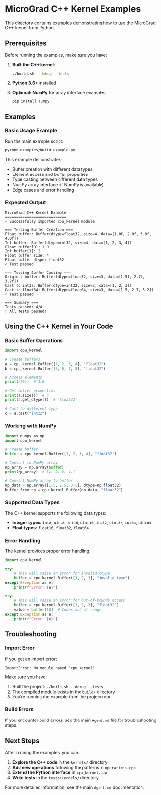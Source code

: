 # MicroGrad C++ Kernel Examples

This directory contains examples demonstrating how to use the MicroGrad C++ kernel from Python.

## Prerequisites

Before running the examples, make sure you have:

1. **Built the C++ kernel**:

   ```bash
   ./build.sh --debug --tests
   ```

2. **Python 3.6+** installed

3. **Optional: NumPy** for array interface examples:

   ```bash
   pip install numpy
   ```

## Examples

### Basic Usage Example

Run the main example script:

```bash
python examples/build_example.py
```

This example demonstrates:

- Buffer creation with different data types
- Element access and buffer properties
- Type casting between different data types
- NumPy array interface (if NumPy is available)
- Edge cases and error handling

### Expected Output

```
MicroGrad C++ Kernel Example
============================
✓ Successfully imported cpu_kernel module

=== Testing Buffer Creation ===
Float buffer: Buffer(dtype=float32, size=4, data=[1.0f, 2.0f, 3.0f, 4.0f])
Int buffer: Buffer(dtype=int32, size=4, data=[1, 2, 3, 4])
Float buffer[0]: 1.0
Int buffer[1]: 2
Float buffer size: 4
Float buffer dtype: float32
✓ Test passed

=== Testing Buffer Casting ===
Original buffer: Buffer(dtype=float32, size=3, data=[1.5f, 2.7f, 3.2f])
Cast to int32: Buffer(dtype=int32, size=3, data=[1, 2, 3])
Cast to float64: Buffer(dtype=float64, size=3, data=[1.5, 2.7, 3.2])
✓ Test passed

=== Summary ===
Tests passed: 4/4
🎉 All tests passed!
```

## Using the C++ Kernel in Your Code

### Basic Buffer Operations

```python
import cpu_kernel

# Create buffers
a = cpu_kernel.Buffer([1, 2, 3, 4], "float32")
b = cpu_kernel.Buffer([5, 6, 7, 8], "float32")

# Access elements
print(a[0])  # 1.0

# Get buffer properties
print(a.size())  # 4
print(a.get_dtype())  # 'float32'

# Cast to different type
c = a.cast("int32")
```

### Working with NumPy

```python
import numpy as np
import cpu_kernel

# Create buffer
buffer = cpu_kernel.Buffer([1, 2, 3, 4], "float32")

# Convert to NumPy array
np_array = np.array(buffer)
print(np_array)  # [1. 2. 3. 4.]

# Convert NumPy array to buffer
np_data = np.array([1.5, 2.5, 3.5], dtype=np.float32)
buffer_from_np = cpu_kernel.Buffer(np_data, "float32")
```

### Supported Data Types

The C++ kernel supports the following data types:

- **Integer types**: `int8`, `uint8`, `int16`, `uint16`, `int32`, `uint32`, `int64`, `uint64`
- **Float types**: `float16`, `float32`, `float64`

### Error Handling

The kernel provides proper error handling:

```python
import cpu_kernel

try:
    # This will raise an error for invalid dtype
    buffer = cpu_kernel.Buffer([1, 2, 3], "invalid_type")
except Exception as e:
    print(f"Error: {e}")

try:
    # This will raise an error for out-of-bounds access
    buffer = cpu_kernel.Buffer([1, 2, 3], "float32")
    value = buffer[10]  # Index out of range
except Exception as e:
    print(f"Error: {e}")
```

## Troubleshooting

### Import Error

If you get an import error:

```
ImportError: No module named 'cpu_kernel'
```

Make sure you have:

1. Built the project: `./build.sh --debug --tests`
2. The compiled module exists in the `build/` directory
3. You're running the example from the project root

### Build Errors

If you encounter build errors, see the main `Agent.md` file for troubleshooting steps.

## Next Steps

After running the examples, you can:

1. **Explore the C++ code** in the `kernels/` directory
2. **Add new operations** following the patterns in `operations.cpp`
3. **Extend the Python interface** in `cpu_kernel.cpp`
4. **Write tests** in the `tests/kernels/` directory

For more detailed information, see the main `Agent.md` documentation.
